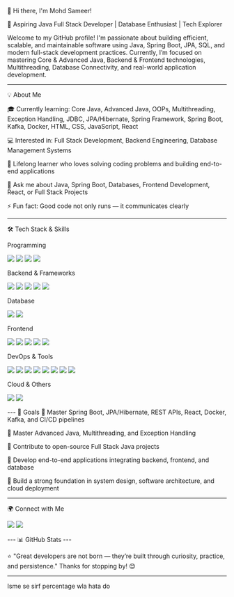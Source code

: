 👋 Hi there, I'm Mohd Sameer!

🚀 Aspiring Java Full Stack Developer | Database Enthusiast | Tech Explorer

Welcome to my GitHub profile!
I'm passionate about building efficient, scalable, and maintainable software using Java, Spring Boot, JPA, SQL, and modern full-stack development practices.
Currently, I’m focused on mastering Core & Advanced Java, Backend & Frontend technologies, Multithreading, Database Connectivity, and real-world application development.


---

💡 About Me

🎓 Currently learning:
Core Java, Advanced Java, OOPs, Multithreading, Exception Handling, JDBC, JPA/Hibernate, Spring Framework, Spring Boot, Kafka, Docker, HTML, CSS, JavaScript, React

💻 Interested in: Full Stack Development, Backend Engineering, Database Management Systems

🌱 Lifelong learner who loves solving coding problems and building end-to-end applications

💬 Ask me about Java, Spring Boot, Databases, Frontend Development, React, or Full Stack Projects

⚡ Fun fact: Good code not only runs — it communicates clearly


---

🛠️ Tech Stack & Skills

Programming

<p float="left">    
  <img src="https://img.shields.io/badge/Core%20Java-100%25-brightgreen?style=for-the-badge" />    
  <img src="https://img.shields.io/badge/Advanced%20Java-100%25-green?style=for-the-badge" />    
  <img src="https://img.shields.io/badge/C-100%25-yellow?style=for-the-badge" />    
  <img src="https://img.shields.io/badge/C++-100%25-orange?style=for-the-badge" />    
</p>Backend & Frameworks  <p float="left">    
  <img src="https://img.shields.io/badge/Spring%20Framework-70%25-yellow?style=for-the-badge" />    
  <img src="https://img.shields.io/badge/Spring%20Boot-90%25-orange?style=for-the-badge" />    
  <img src="https://img.shields.io/badge/JPA/Hibernate-90%25-orange?style=for-the-badge" />    
  <img src="https://img.shields.io/badge/REST%20APIs-95%25-orange?style=for-the-badge" />    
  <img src="https://img.shields.io/badge/Kafka-90%25-red?style=for-the-badge" />    
</p>Database  <p float="left">    
  <img src="https://img.shields.io/badge/MySQL-100%25-green?style=for-the-badge" />    
  <img src="https://img.shields.io/badge/SQL-95%25-yellow?style=for-the-badge" />    
</p>Frontend  <p float="left">    
  <img src="https://img.shields.io/badge/HTML-100%25-green?style=for-the-badge" />    
  <img src="https://img.shields.io/badge/CSS-100%25-yellow?style=for-the-badge" />    
  <img src="https://img.shields.io/badge/JavaScript-100%25-yellow?style=for-the-badge" />    
  <img src="https://img.shields.io/badge/React-100%25-orange?style=for-the-badge" />    
  <img src="https://img.shields.io/badge/Bootstrap-100%25-orange?style=for-the-badge" />    
</p>DevOps & Tools  <p float="left">    
  <img src="https://img.shields.io/badge/Docker-85%25-red?style=for-the-badge" />    
  <img src="https://img.shields.io/badge/Git-80%25-green?style=for-the-badge" />    
  <img src="https://img.shields.io/badge/GitHub-80%25-green?style=for-the-badge" />    
  <img src="https://img.shields.io/badge/Maven-50%25-yellow?style=for-the-badge" />    
  <img src="https://img.shields.io/badge/Gradle-60%25-orange?style=for-the-badge" />    
  <img src="https://img.shields.io/badge/Eclipse-80%25-green?style=for-the-badge" />    
  <img src="https://img.shields.io/badge/VS%20Code-90%25-green?style=for-the-badge" />    
  <img src="https://img.shields.io/badge/Postman-70%25-yellow?style=for-the-badge" />    
</p>Cloud & Others  <p float="left">    
  <img src="https://img.shields.io/badge/AWS-50%25-red?style=for-the-badge" />    
  <img src="https://img.shields.io/badge/CI/CD-50%25-red?style=for-the-badge" />    
</p>    
---  🎯 Goals  🔹 Master Spring Boot, JPA/Hibernate, REST APIs, React, Docker, Kafka, and CI/CD pipelines

🔹 Master Advanced Java, Multithreading, and Exception Handling

🔹 Contribute to open-source Full Stack Java projects

🔹 Develop end-to-end applications integrating backend, frontend, and database

🔹 Build a strong foundation in system design, software architecture, and cloud deployment


---

🌍 Connect with Me

<p float="left">    
  <a href="https://www.linkedin.com/"><img src="https://img.shields.io/badge/LinkedIn-blue?style=for-the-badge&logo=linkedin&logoColor=white" /></a>    
  <a href="mailto:yourmail@example.com"><img src="https://img.shields.io/badge/Email-red?style=for-the-badge&logo=gmail&logoColor=white" /></a>    
</p>    
---  📊 GitHub Stats  
---

⭐ "Great developers are not born — they’re built through curiosity, practice, and persistence."
Thanks for stopping by! 😊


---

Isme se sirf percentage wla hata do

